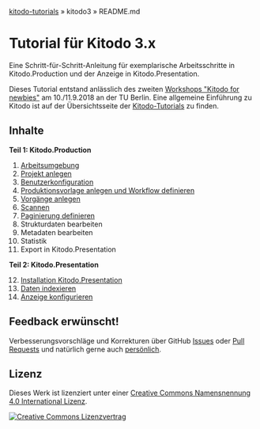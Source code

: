 [kitodo-tutorials](../README.md) » kitodo3 » README.md

# Tutorial für Kitodo 3.x

Eine Schritt-für-Schritt-Anleitung für exemplarische Arbeitsschritte in Kitodo.Production und der Anzeige in Kitodo.Presentation.

Dieses Tutorial entstand anlässlich des zweiten [Workshops "Kitodo for newbies"](https://www.kitodo.org/news/2018/03/07/workshop-kitodo-for-newbies/) am 10./11.9.2018 an der TU Berlin. Eine allgemeine Einführung zu Kitodo ist auf der Übersichtsseite der [Kitodo-Tutorials](../README.md) zu finden.

## Inhalte

**Teil 1: Kitodo.Production**

1. [Arbeitsumgebung](01_arbeitsumgebung.md)
2. [Projekt anlegen](02_projekt-anlegen.md)
3. [Benutzerkonfiguration](03_benutzerkonfiguration.md)
4. [Produktionsvorlage anlegen und Workflow definieren](04_produktionsvorlage-anlegen-und-workflow-definieren.md)
5. [Vorgänge anlegen](05_vorgaenge-anlegen.md)
6. [Scannen](06_scannen.md)
7. [Paginierung definieren](07_paginierung-definieren.md)
8. Strukturdaten bearbeiten
9. Metadaten bearbeiten
10. Statistik
11. Export in Kitodo.Presentation

**Teil 2: Kitodo.Presentation**

12. [Installation Kitodo.Presentation](12_installation-kitodo-presentation.md)
13. [Daten indexieren](13_daten-indexieren.md)
14. [Anzeige konfigurieren](14_anzeige-konfigurieren.md)

## Feedback erwünscht!

Verbesserungsvorschläge und Korrekturen über GitHub [Issues](https://github.com/kitodo/kitodo-tutorials/issues) oder [Pull Requests](https://github.com/kitodo/kitodo-tutorials/pulls) und natürlich gerne auch [persönlich](https://felixlohmeier.de/).

## Lizenz

Dieses Werk ist lizenziert unter einer [Creative Commons Namensnennung 4.0 International Lizenz](https://creativecommons.org/licenses/by/4.0/).

[![Creative Commons Lizenzvertrag](../images/cc_by_88x31.png)](https://creativecommons.org/licenses/by/4.0/)
